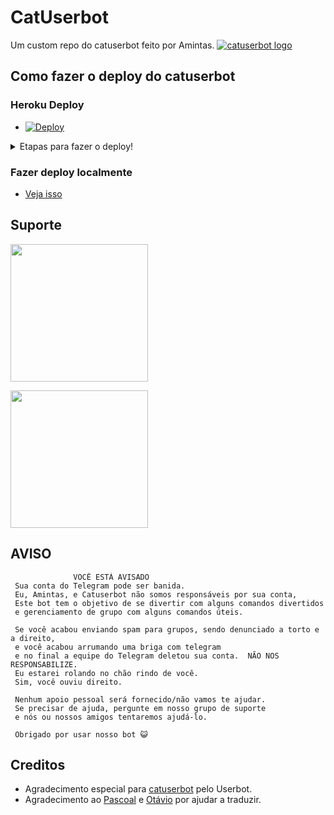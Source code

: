 # CatUserbot
Um custom repo do catuserbot feito por Amintas.
[![catuserbot logo](https://telegra.ph/file/ae86a6ddfa277e6e50101.jpg)](https://dashboard.heroku.com/new?button-url=https%3A%2F%2Fgithub.com%2Fsandy1709%2Fcatuserbot%2Ftree%2Fbugs&template=https%3A%2F%2Fgithub.com%2Fsandy1709%2Fcatuserbot)


## Como fazer o deploy do catuserbot
### Heroku Deploy
  - [![Deploy](https://www.herokucdn.com/deploy/button.svg)](https://github.com/CatuserbotBR/cattfirepie)

<details>
    <summary>Etapas para fazer o deploy! </summary>

  #### Primeiramente, pegue as vars necessárias.
  
  1) Crie uma conta no [Heroku](https://www.heroku.com) e coloque como linguagem principal o python.
  2) Pegue seu Heroku API nas [configurações](https://dashboard.heroku.com/account)
  3) Obtenha a Api Id e o Hash da API [AQUI](https://my.telegram.org/) para fazer a string e completar as vars
  4) Crie um Bot no [botFather](https://t.me/botfather) e pegue o Bot Token
  5) Em seguida, gere a STRING SESSION no [Repl](https://generatestringsession.sandeep1709.repl.run/)
RECOMENDO USAR O PC OU EDGE MOBILE.
  6) Coloque no Alive Name, o nome que irá aparecer no .alive, .revert e etc.
  7) Coloque o appname, o mesmo que você colocou lá em cima (para fazer updates e etc)
  8) Clique em deploy no botão acima, e coloque as vars nos seus respectivos lugares.
 

Não mexa em mais nada.

</details>

### Fazer deploy localmente
  - [Veja isso](https://catuserbot.gitbook.io/catuserbot/tutorial/self-host)
  
## Suporte
   <a href="https://t.me/comunidadeg8"><img src="https://img.shields.io/badge/Grupo%20de%20Suporte%3F-Sim-green?&style=flat-square?&logo=telegram" width=220px></a></p>
   <a href="https://t.me/awtfg"><img src="https://img.shields.io/badge/Dev%20Suporte%3F-Sim-green?&style=flat-square?&logo=telegram" width=220px></a></p>
   
## AVISO

```
              VOCÊ ESTÁ AVISADO
 Sua conta do Telegram pode ser banida.
 Eu, Amintas, e Catuserbot não somos responsáveis ​​por sua conta,
 Este bot tem o objetivo de se divertir com alguns comandos divertidos
 e gerenciamento de grupo com alguns comandos úteis.

 Se você acabou enviando spam para grupos, sendo denunciado a torto e a direito,
 e você acabou arrumando uma briga com telegram
 e no final a equipe do Telegram deletou sua conta.  NÃO NOS RESPONSABILIZE.
 Eu estarei rolando no chão rindo de você.
 Sim, você ouviu direito.

 Nenhum apoio pessoal será fornecido/não vamos te ajudar.
 Se precisar de ajuda, pergunte em nosso grupo de suporte
 e nós ou nossos amigos tentaremos ajudá-lo.

 Obrigado por usar nosso bot 😺

```

## Creditos
   - Agradecimento especial para [catuserbot](https://github.com/sandy1709/catuserbot/) pelo Userbot.
   - Agradecimento ao [Pascoal](https://t.me/intelhdgraphics) e [Otávio](https://t.me/intelathom1ghz) por ajudar a traduzir. 
